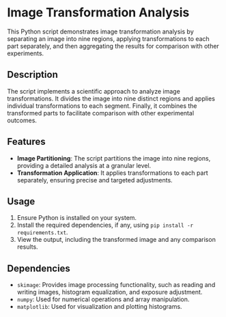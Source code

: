 # Image Transformation Analysis

This Python script demonstrates image transformation analysis by separating an image into nine regions, applying transformations to each part separately, and then aggregating the results for comparison with other experiments.

## Description

The script implements a scientific approach to analyze image transformations. It divides the image into nine distinct regions and applies individual transformations to each segment. Finally, it combines the transformed parts to facilitate comparison with other experimental outcomes.

## Features

- **Image Partitioning**: The script partitions the image into nine regions, providing a detailed analysis at a granular level.
- **Transformation Application**: It applies transformations to each part separately, ensuring precise and targeted adjustments.


## Usage

1. Ensure Python is installed on your system.
2. Install the required dependencies, if any, using `pip install -r requirements.txt`.
3. View the output, including the transformed image and any comparison results.

## Dependencies
- `skimage`: Provides image processing functionality, such as reading and writing images, histogram equalization, and exposure adjustment.
- `numpy`: Used for numerical operations and array manipulation.
- `matplotlib`: Used for visualization and plotting histograms.